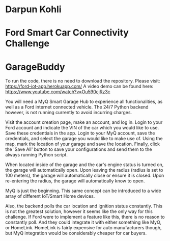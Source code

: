 # Darpun Kohli
# Ford Smart Car Connectivity Challenge
# GarageBuddy

To run the code, there is no need to download the repository. Please visit: https://ford-iot-app.herokuapp.com/
A video demo can be found here: https://www.youtube.com/watch?v=Ou590cjRz3c

You will need a MyQ Smart Garage Hub to experience all functionalities, as well as a Ford internet connected vehicle. The 24/7 Python backend however, is not running currently
to avoid incurring charges.

Visit the account creation page, make an account, and log in.
Login to your Ford account and indicate the VIN of the car which you would like to use. Save these credentials in the app.
Login to your MyQ account, save the credentials, and select the garage you would like to make use of.
Using the map, mark the location of your garage and save the location.
Finally, click the 'Save All' button to save your configurations and send them to the always running Python script.

When located inside of the garage and the car's engine status is turned on, the garage will automatically open.
Upon leaving the radius (radius is set to 100 meters), the garage will automatically close or ensure it is closed.
Upon re-entering the radius, the garage will automatically know to open.

MyQ is just the beginning. This same concept can be introduced to a wide array of different IoT/Smart Home devices.

Also, the backend polls the car location and ignition status constantly. This is not the greatest solution, however it seems like the only way for this challenge. If Ford were
to implement a feature like this, there is no reason to constantly poll. And they could integrate it with either something like MyQ, or HomeLink. HomeLink is fairly expensive 
for auto manufacturers though, but MyQ integration would be considerably cheaper for car buyers. 
